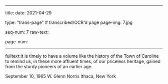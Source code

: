 
---

title: 
date: 2021-04-29

type: "trans-page" # transcribed/OCR'd page
page-img: 7.jpg

seq-num: 7
raw-text:

page-num:

---

fulltext:It is timely to have a volume like the history of the Town of Caroline to remind us, in these more affluent times, of our priceless heritage, gained from the sturdy pioneers of an earlier age.

September 10, 1965 W. Glenn Norris Ithaca, New York 
